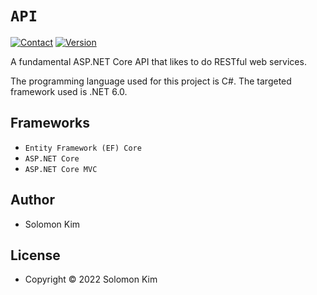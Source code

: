 # ``API``
[![Contact](https://img.shields.io/badge/contact-solomon-blue)](mailto:solomon98@gmail.com)
[![Version](http://img.shields.io/badge/version-1.0-green.svg?style=flat)](https://github.com/solomonkim98/API)

A fundamental ASP.NET Core API that likes to do RESTful web services.

The programming language used for this project is C#.
The targeted framework used is .NET 6.0.

## Frameworks

- ``Entity Framework (EF) Core``
- ``ASP.NET Core``
- ``ASP.NET Core MVC``

## Author

- Solomon Kim

## License

- Copyright © 2022 Solomon Kim
